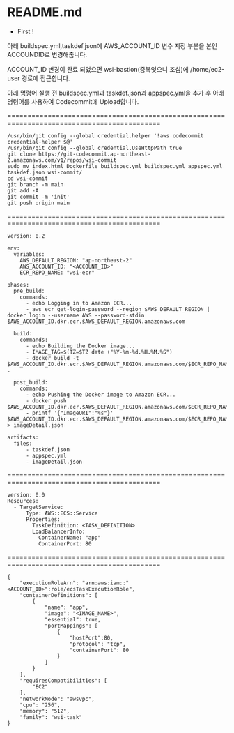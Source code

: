 # README.md

- First !

아래 buildspec.yml,taskdef.json에 AWS_ACCOUNT_ID 변수 지정 부분을 본인 ACCOUNDID로 변경해줍니다.

ACCOUNT_ID 변경이 완료 되었으면 wsi-bastion(중복잇으니 조심)에 /home/ec2-user 경로에 접근합니다.

아래 명령어 실행 전 buildspec.yml과 taskdef.json과 appspec.yml을 추가 후 아래 명령어를 사용하여 Codecommit에 Upload합니다.

============================================================================================
```
/usr/bin/git config --global credential.helper '!aws codecommit credential-helper $@'
/usr/bin/git config --global credential.UseHttpPath true
git clone https://git-codecommit.ap-northeast-2.amazonaws.com/v1/repos/wsi-commit
sudo mv index.html Dockerfile buildspec.yml buildspec.yml appspec.yml taskdef.json wsi-commit/ 
cd wsi-commit 
git branch -m main
git add -A
git commit -m 'init'
git push origin main
```
============================================================================================
```
version: 0.2

env:
  variables:
    AWS_DEFAULT_REGION: "ap-northeast-2"
    AWS_ACCOUNT_ID: "<ACCOUNT_ID>"
    ECR_REPO_NAME: "wsi-ecr"
    
phases:
  pre_build:
    commands:
      - echo Logging in to Amazon ECR...
      - aws ecr get-login-password --region $AWS_DEFAULT_REGION | docker login --username AWS --password-stdin $AWS_ACCOUNT_ID.dkr.ecr.$AWS_DEFAULT_REGION.amazonaws.com

  build:
    commands:
      - echo Building the Docker image...
      - IMAGE_TAG=$(TZ=$TZ date +"%Y-%m-%d.%H.%M.%S")
      - docker build -t $AWS_ACCOUNT_ID.dkr.ecr.$AWS_DEFAULT_REGION.amazonaws.com/$ECR_REPO_NAME:$IMAGE_TAG .

  post_build:
    commands:
      - echo Pushing the Docker image to Amazon ECR...
      - docker push $AWS_ACCOUNT_ID.dkr.ecr.$AWS_DEFAULT_REGION.amazonaws.com/$ECR_REPO_NAME:$IMAGE_TAG
      - printf '{"ImageURI":"%s"}' $AWS_ACCOUNT_ID.dkr.ecr.$AWS_DEFAULT_REGION.amazonaws.com/$ECR_REPO_NAME:$IMAGE_TAG > imageDetail.json

artifacts:
  files:
      - taskdef.json
      - appspec.yml
      - imageDetail.json
```
============================================================================================
```
version: 0.0
Resources:
  - TargetService:
      Type: AWS::ECS::Service
      Properties:
        TaskDefinition: <TASK_DEFINITION>
        LoadBalancerInfo:
          ContainerName: "app"
          ContainerPort: 80
```
============================================================================================
```
{
    "executionRoleArn": "arn:aws:iam::"<ACCOUNT_ID>":role/ecsTaskExecutionRole",
    "containerDefinitions": [
        {
            "name": "app",
            "image": "<IMAGE_NAME>",
            "essential": true,
            "portMappings": [
                {
                    "hostPort":80,
                    "protocol": "tcp",
                    "containerPort": 80
                }
            ]
        }
    ],
    "requiresCompatibilities": [
        "EC2"
    ],
    "networkMode": "awsvpc",
    "cpu": "256",
    "memory": "512",
    "family": "wsi-task"
}
```
